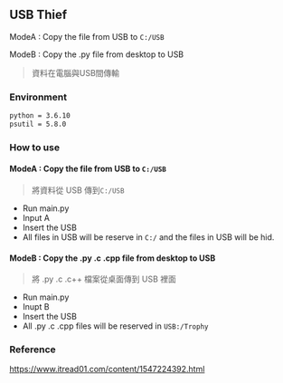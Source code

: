 ## USB Thief
ModeA : Copy the file from USB to `C:/USB`

ModeB : Copy the .py file from desktop to USB

> 資料在電腦與USB間傳輸

### Environment
```cmd
python = 3.6.10
psutil = 5.8.0
```
### How to use
#### ModeA : Copy the file from USB to  `C:/USB` 
> 將資料從 USB 傳到`C:/USB`
- Run main.py
- Input A
- Insert the USB
- All files in USB will be reserve in `C:/` and the files in USB will be hid.
#### ModeB : Copy the .py .c .cpp file from desktop to USB
> 將 .py .c .c++ 檔案從桌面傳到 USB 裡面
- Run main.py
- Inupt B
- Insert the USB
- All .py .c .cpp files will be reserved in `USB:/Trophy`

### Reference

https://www.itread01.com/content/1547224392.html